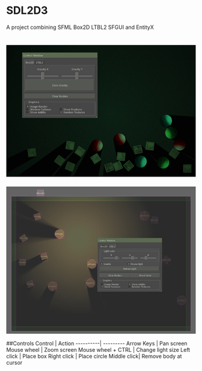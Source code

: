 # SDL2D3

A project combining SFML Box2D LTBL2 SFGUI and EntityX

![Alt Text](sdl2d3_0.jpg)
==================
![Alt Text](sdl2d3_1.jpg)

##Controls
Control | Action
----------| ---------
Arrow Keys | Pan screen
Mouse wheel | Zoom screen 
Mouse wheel + CTRL |  Change light size
Left click  | Place box
Right click | Place circle
Middle click| Remove body at cursor


